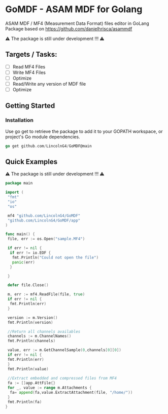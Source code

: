 # GoMDF - ASAM MDF for Golang
ASAM MDF / MF4 (Measurement Data Format) files editor in GoLang
Package based on <https://github.com/danielhrisca/asammdf>

⚠️ The package is still under development  !!! ⚠️

## **Targets / Tasks**:
- [ ] Read MF4 Files
- [ ] Write MF4 Files
- [ ] Optimize  
- [ ] Read/Write any version of MDF file  
- [ ] Optimize  

## Getting Started

### Installation  

Use go get to retrieve the package to add it to your GOPATH workspace, or project's Go module dependencies.

```go
go get github.com/LincolnG4/GoMDF@main
```

## Quick Examples

⚠️ The package is still under development !!! ⚠️

```go
package main

import (
 "fmt"
 "io"
 "os"

 mf4 "github.com/LincolnG4/GoMDF"
 "github.com/LincolnG4/GoMDF/app"
)

func main() {
 file, err := os.Open("sample.MF4")

 if err != nil {
  if err != io.EOF {
   fmt.Println("Could not open the file")
   panic(err)
  }

 }

 defer file.Close()

 m, err := mf4.ReadFile(file, true)
 if err != nil {
  fmt.Println(err)
 }

 version := m.Version()
 fmt.Println(version)

 //Return all channels availables
 channels := m.ChannelNames()
 fmt.Println(channels)

 value, err := m.GetChannelSample(0,channels[0][0])
 if err != nil {
 fmt.Println(err)
 }
 fmt.Println(value)
 
 //Extract embedded and compressed files from MF4 
 fa := []app.AttFile{}
 for _, value := range m.Attachments {
  fa= append(fa,value.ExtractAttachment(file, "/home/"))
 }
 fmt.Println(fa)
}


```